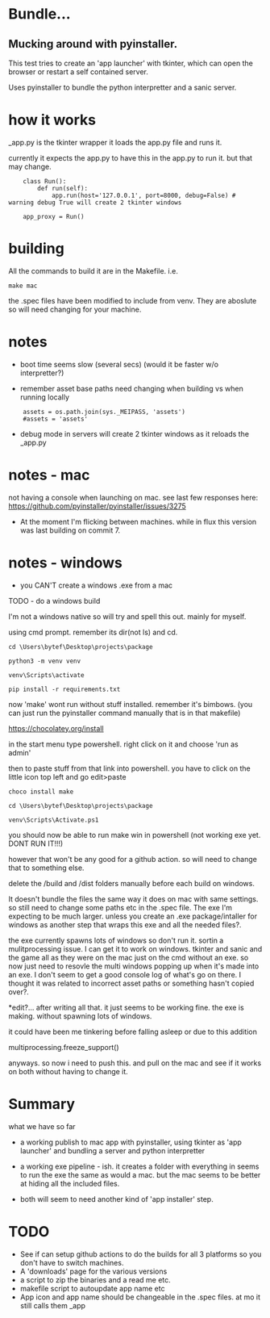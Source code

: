 # Bundle...


## Mucking around with pyinstaller. 


This test tries to create an 'app launcher' with tkinter, which can open the browser or restart a self contained server.

Uses pyinstaller to bundle the python interpretter and a sanic server.


# how it works

\_app.py is the tkinter wrapper it loads the app.py file and runs it.

currently it expects the app.py to have this in the app.py to run it. but that may change.

```
	class Run():
	    def run(self):
	        app.run(host='127.0.0.1', port=8000, debug=False) # warning debug True will create 2 tkinter windows

	app_proxy = Run()
```


# building

All the commands to build it are in the Makefile. i.e.

```
make mac
```

the .spec files have been modified to include from venv. They are aboslute so will need changing for your machine.



# notes

- boot time seems slow (several secs) (would it be faster w/o interpretter?)

- remember asset base paths need changing when building vs when running locally
```
	assets = os.path.join(sys._MEIPASS, 'assets')
	#assets = 'assets'
```

- debug mode in servers will create 2 tkinter windows as it reloads the \_app.py



# notes - mac

not having a console when launching on mac. see last few responses here: https://github.com/pyinstaller/pyinstaller/issues/3275

- At the moment I'm flicking between machines. while in flux this version was last building on commit 7.


# notes - windows

- you CAN'T create a windows .exe from a mac

TODO - do a windows build

I'm not a windows native so will try and spell this out. mainly for myself.

using cmd prompt. remember its dir(not ls) and cd.

```
cd \Users\bytef\Desktop\projects\package

python3 -m venv venv

venv\Scripts\activate

pip install -r requirements.txt

```

now 'make' wont run without stuff installed. remember it's bimbows. (you can just run the pyinstaller command manually that is in that makefile)

https://chocolatey.org/install

in the start menu type powershell. right click on it and choose 'run as admin'

then to paste stuff from that link into powershell. you have to click on the little icon top left and go edit>paste

```
choco install make

cd \Users\bytef\Desktop\projects\package

venv\Scripts\Activate.ps1
```

you should now be able to run make win in powershell (not working exe yet. DONT RUN IT!!!)

however that won't be any good for a github action. so will need to change that to something else.

delete the /build and /dist folders manually before each build on windows.

It doesn't bundle the files the same way it does on mac with same settings. so still need to change some paths etc in the .spec file. The exe I'm expecting to be much larger. unless you create an .exe package/intaller for windows as another step that wraps this exe and all the needed files?.

the exe currently spawns lots of windows so don't run it. sortin a mulitprocessing issue. I can get it to work on windows. tkinter and sanic and the game all as they were on the mac just on the cmd without an exe. so now just need to resovle the multi windows popping up when it's made into an exe. I don't seem to get a good console log of what's go on there. I thought it was related to incorrect asset paths or something hasn't copied over?.


*edit?... after writing all that. it just seems to be working fine. the exe is making. without spawning lots of windows. 

it could have been me tinkering before falling asleep or due to this addition

multiprocessing.freeze_support()

anyways. so now i need to push this. and pull on the mac and see if it works on both without having to change it.


# Summary

what we have so far

- a working publish to mac app with pyinstaller, using tkinter as 'app launcher' and bundling a server and python interpretter

- a working exe pipeline - ish. it creates a folder with everything in seems to run the exe the same as would a mac. but the mac seems to be better at hiding all the included files.

- both will seem to need another kind of 'app installer' step.


# TODO
- See if can setup github actions to do the builds for all 3 platforms so you don't have to switch machines.
- A 'downloads' page for the various versions
- a script to zip the binaries and a read me etc.
- makefile script to autoupdate app name etc
- App icon and app name should be changeable in the .spec files. at mo it still calls them _app